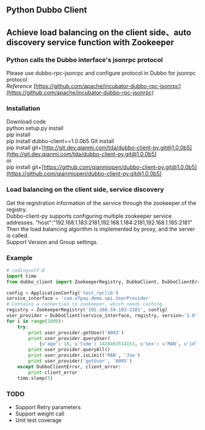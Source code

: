 ## Python Dubbo Client

## Achieve load balancing on the client side、auto discovery service function with Zookeeper

### Python calls the Dubbo interface's jsonrpc protocol

Please use dubbo-rpc-jsonrpc and configure protocol in Dubbo for jsonrpc protocol   
*Reference* [https://github.com/apache/incubator-dubbo-rpc-jsonrpc](https://github.com/apache/incubator-dubbo-rpc-jsonrpc)

### Installation

Download code  
python setup.py install  
pip install  
pip install dubbo-client==1.0.0b5
Git install  
pip install git+[http://git.dev.qianmi.com/tda/dubbo-client-py.git@1.0.0b5](http://git.dev.qianmi.com/tda/dubbo-client-py.git@1.0.0b5)  
or  
pip install git+[https://github.com/qianmiopen/dubbo-client-py.git@1.0.0b5](https://github.com/qianmiopen/dubbo-client-py.git@1.0.0b5)

### Load balancing on the client side, service discovery

Get the registration information of the service through the zookeeper of the registry.  
Dubbo-client-py supports configuring multiple zookeeper service addresses. 
"host":"192.168.1.183:2181,192.168.1.184:2181,192.168.1.185:2181"  
Then the load balancing algorithm is implemented by proxy, and the server is called.    
Support Version and Group settings.

### Example

```python
# coding=utf-8
import time
from dubbo_client import ZookeeperRegistry, DubboClient, DubboClientError, ApplicationConfig

config = ApplicationConfig('test_rpclib')
service_interface = 'com.ofpay.demo.api.UserProvider'
# Contains a connection to zookeeper, which needs caching.
registry = ZookeeperRegistry('192.168.59.103:2181', config)
user_provider = DubboClient(service_interface, registry, version='1.0')
for i in range(1000):
    try:
        print user_provider.getUser('A003')
        print user_provider.queryUser(
            {u'age': 18, u'time': 1428463514153, u'sex': u'MAN', u'id': u'A003', u'name': u'zhangsan'})
        print user_provider.queryAll()
        print user_provider.isLimit('MAN', 'Joe')
        print user_provider('getUser', 'A005')
    except DubboClientError, client_error:
        print client_error
    time.sleep(5)
```

### TODO

- Support Retry parameters  
- Support weight call  
- Unit test coverage   
